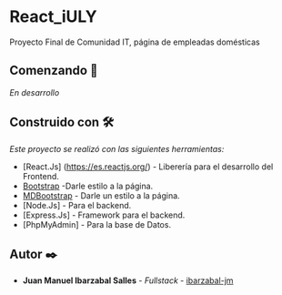 # React_iULY
 Proyecto Final de Comunidad IT, página de empleadas domésticas


## Comenzando 🚀

_En desarrollo_




## Construido con 🛠️

_Este proyecto se realizó con las siguientes herramientas:_

* [React.Js] (https://es.reactjs.org/) - Liberería para el desarrollo del Frontend.
* [Bootstrap](https://react-bootstrap.github.io/) -Darle estilo a la página.
* [MDBootstrap](https://mdbootstrap.com/docs/react/) - Darle un estilo a la página.
* [Node.Js] - Para el backend.
* [Express.Js] - Framework para el backend.
* [PhpMyAdmin] - Para la base de Datos.


## Autor ✒️


* **Juan Manuel Ibarzabal Salles** - *Fullstack* - [ibarzabal-jm](https://github.com/ibarzabal-jm)
